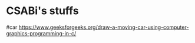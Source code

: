 # CSABi's stuffs
#car
https://www.geeksforgeeks.org/draw-a-moving-car-using-computer-graphics-programming-in-c/
